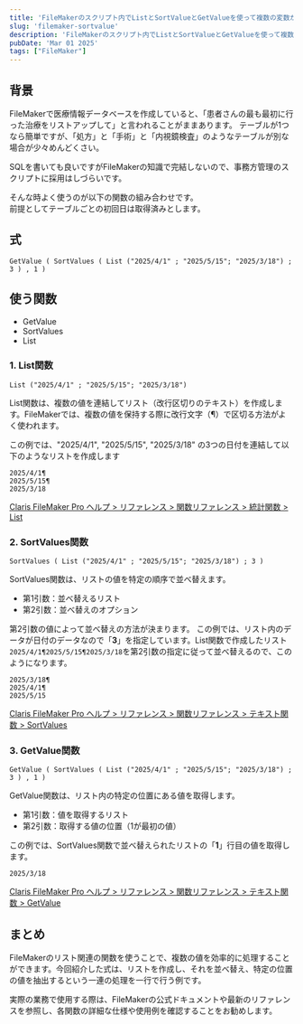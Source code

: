 ```yaml
---
title: 'FileMakerのスクリプト内でListとSortValueとGetValueを使って複数の変数から最小値を取得する'
slug: 'filemaker-sortvalue'
description: 'FileMakerのスクリプト内でListとSortValueとGetValueを使って複数の変数から最小値を取得する'
pubDate: 'Mar 01 2025'
tags: ["FileMaker"]
---
```


## 背景

FileMakerで医療情報データベースを作成していると、「患者さんの最も最初に行った治療をリストアップして」と言われることがままあります。
テーブルが1つなら簡単ですが、「処方」と「手術」と「内視鏡検査」のようなテーブルが別な場合が少々めんどくさい。

SQLを書いても良いですがFileMakerの知識で完結しないので、事務方管理のスクリプトに採用はしづらいです。

そんな時よく使うのが以下の関数の組み合わせです。  
前提としてテーブルごとの初回日は取得済みとします。

## 式

```
GetValue ( SortValues ( List ("2025/4/1" ; "2025/5/15"; "2025/3/18") ; 3 ) , 1 )
```

## 使う関数

- GetValue
- SortValues
- List

### 1. List関数

```
List ("2025/4/1" ; "2025/5/15"; "2025/3/18")
```

List関数は、複数の値を連結してリスト（改行区切りのテキスト）を作成します。FileMakerでは、複数の値を保持する際に改行文字（¶）で区切る方法がよく使われます。

この例では、"2025/4/1", "2025/5/15", "2025/3/18" の3つの日付を連結して以下のようなリストを作成します

```
2025/4/1¶
2025/5/15¶
2025/3/18
```

[Claris FileMaker Pro ヘルプ > リファレンス > 関数リファレンス > 統計関数 > List](https://help.claris.com/ja/pro-help/content/list.html)

### 2. SortValues関数

```
SortValues ( List ("2025/4/1" ; "2025/5/15"; "2025/3/18") ; 3 )
```

SortValues関数は、リストの値を特定の順序で並べ替えます。

- 第1引数：並べ替えるリスト
- 第2引数：並べ替えのオプション

第2引数の値によって並べ替えの方法が決まります。
この例では、リスト内のデータが日付のデータなので「**3**」を指定しています。List関数で作成したリスト`2025/4/1¶2025/5/15¶2025/3/18`を第2引数の指定に従って並べ替えるので、このようになります。

```
2025/3/18¶
2025/4/1¶
2025/5/15
```

[Claris FileMaker Pro ヘルプ > リファレンス > 関数リファレンス > テキスト関数 > SortValues](https://help.claris.com/ja/pro-help/content/sortvalues.html)

### 3. GetValue関数

```
GetValue ( SortValues ( List ("2025/4/1" ; "2025/5/15"; "2025/3/18") ; 3 ) , 1 )
```

GetValue関数は、リスト内の特定の位置にある値を取得します。

- 第1引数：値を取得するリスト
- 第2引数：取得する値の位置（1が最初の値）

この例では、SortValues関数で並べ替えられたリストの「**1**」行目の値を取得します。

```
2025/3/18
```

[Claris FileMaker Pro ヘルプ > リファレンス > 関数リファレンス > テキスト関数 > GetValue](https://help.claris.com/ja/pro-help/content/getvalue.html)

## まとめ

FileMakerのリスト関連の関数を使うことで、複数の値を効率的に処理することができます。今回紹介した式は、リストを作成し、それを並べ替え、特定の位置の値を抽出するという一連の処理を一行で行う例です。

実際の業務で使用する際は、FileMakerの公式ドキュメントや最新のリファレンスを参照し、各関数の詳細な仕様や使用例を確認することをお勧めします。